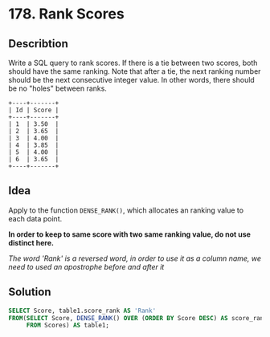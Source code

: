 # 178. Rank Scores
## Describtion
Write a SQL query to rank scores. If there is a tie between two scores, both should have the same ranking. Note that after a tie, the next ranking number should be the next consecutive integer value. In other words, there should be no "holes" between ranks.
 ```
+----+-------+
| Id | Score |
+----+-------+
| 1  | 3.50  |
| 2  | 3.65  |
| 3  | 4.00  |
| 4  | 3.85  |
| 5  | 4.00  |
| 6  | 3.65  |
+----+-------+
 ```
 ## Idea
 Apply to the function `DENSE_RANK()`, which allocates an ranking value to each data point. 
 
 **In order to keep to same score with two same ranking value, do not use distinct here.** 
 
 *The word 'Rank' is a reversed word, in order to use it as a column name, we need to used an apostrophe before and after it*

 ## Solution
  ```sql
  SELECT Score, table1.score_rank AS 'Rank'
  FROM(SELECT Score, DENSE_RANK() OVER (ORDER BY Score DESC) AS score_rank
       FROM Scores) AS table1;
  ```
